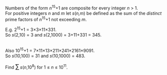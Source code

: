 <p>
Numbers of the form <var>n</var><sup>15</sup>+1 are composite for every integer <var>n</var> &gt; 1.<br />
For positive integers <var>n</var> and <var>m</var> let <var>s</var>(<var>n,m</var>) be defined as the sum of the <i>distinct</i> prime factors of <var>n</var><sup>15</sup>+1 not exceeding <var>m</var>.
</p>
E.g. 2<sup>15</sup>+1 = 3×3×11×331.<br />
So <var>s</var>(2,10) = 3 and <var>s</var>(2,1000) = 3+11+331 = 345.<br /><br />

Also 10<sup>15</sup>+1 = 7×11×13×211×241×2161×9091.<br />
So <var>s</var>(10,100) = 31 and <var>s</var>(10,1000) = 483.<br /><p>
Find <span style="font-size:larger;"><span style="font-size:larger;">∑</span></span> <var>s</var>(<var>n</var>,10<sup>8</sup>) for 1 ≤ <var>n</var> ≤ 10<sup>11</sup>.
</p>

